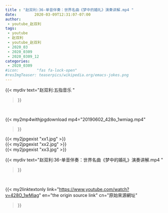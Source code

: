 ```yaml
---
title : "赵双利:36-单音伴奏：世界名曲《梦中的婚礼》演奏讲解.mp4 "
date:        2020-03-09T12:31:07-07:00
author:
 - youtube_赵双利
tags:
 - youtube
 - 赵双利
 - youtube_赵双利
 - 2020_03
 - 2020_0309
 - 2020_0309_12
categories:
 - 2020_0309
#icon:        "fas fa-lock-open"
#resImgTeaser: teaserpics/wikipedia.org/emacs-jokes.png
---
```


{{< mydiv text="赵双利:五指音乐 "
>}}
<br>


{{< my2mp4withjpgdownload mp4="20190602_428o_1wmiag.mp4"
>}}

{{< my2jpgexist "xx1.jpg" >}}<br>
{{< my2jpgexist "xx2.jpg" >}}<br>
{{< my2jpgexist "xx3.jpg" >}}<br>



{{< mydiv text="赵双利:36-单音伴奏：世界名曲《梦中的婚礼》演奏讲解.mp4 "
>}}
<br>

{{< my2linktextonly link="https://www.youtube.com/watch?v=428O_1wMiag"
en="the origin source link" cn="原始來源網址"
>}}


<br>

